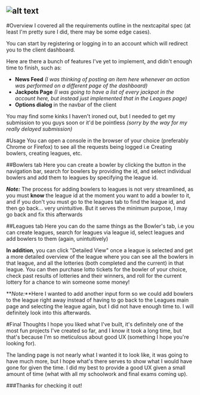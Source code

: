 ![alt text](http://i.imgur.com/Ho5xHfE.png)
------
#Overview
I covered all the requirements outline in the nextcapital spec (at least I'm pretty sure I did, there may be some edge cases).

You can start by registering or logging in to an account which will redirect you to the client dashboard.

Here are there a bunch of features I've yet to implement, and didn't enough time to finish, such as: 
+ **News Feed** *(I was thinking of posting an item here whenever an action was performed on a different page of the dashboard)*
+ **Jackpots Page** *(I was going to have a list of every jackpot in the account here, but instead just implemented that in the Leagues page)*
+ **Options dialog** in the navbar of the client 

You may find some kinks I haven't ironed out, but I needed to get my submission to you guys soon or it'd be pointless *(sorry by the way for my really delayed submission)*

#Usage
You can open a console in the browser of your choice (preferably Chrome or Firefox) to see all the requests being logged i.e Creating bowlers, creating leagues, etc.

##Bowlers tab
Here you can create a bowler by clicking the button in the navigation bar, search for bowlers by providing the id, and select individual bowlers and add them to leagues by specifying the league id. 

**_Note:_** The process for adding bowlers to leagues is not very streamlined, as you must **know** the league id at the moment you want to add a bowler to it, and if you don't you must go to the leagues tab to find the league id, and then go back... very unintuitive. But it serves the minimum purpose, I may go back and fix this afterwards

##Leagues tab
Here you can do the same things as the Bowler's tab, i.e you can create leagues, search for leagues via league id, select leagues and add bowlers to them (again, unintuitively)

**In addition**, you can click "Detailed View" once a league is selected and get a more detailed overview of the league where you can see all the bowlers in that league, and all the lotteries (both completed and the current) in that league. You can then purchase lotto tickets for the bowler of your choice, check past results of lotteries and their winners, and roll for the current lottery for a chance to win someone some money!

**_Note:_**Here I wanted to add another input form so we could add bowlers to the league right away instead of having to go back to the Leagues main page and selecting the league again, but I did not have enough time to. I will definitely look into this afterwards.

#Final Thoughts
I hope you liked what I've built, it's definitely one of the most fun projects I've created so far, and I know it took a long time, but that's because I'm so meticulous about good UX (something I hope you're looking for). 

The landing page is not nearly what I wanted it to look like, it was going to have much more, but I hope what's there serves to show what I would have gone for given the time. I did my best to provide a good UX given a small amount of time (what with all my schoolwork and final exams coming up). 

###Thanks for checking it out!